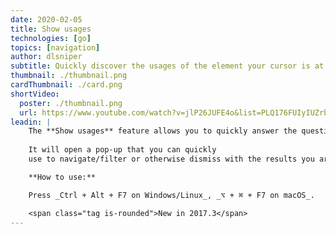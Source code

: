 ```yaml
---
date: 2020-02-05
title: Show usages
technologies: [go]
topics: [navigation]
author: dlsniper
subtitle: Quickly discover the usages of the element your cursor is at  
thumbnail: ./thumbnail.png
cardThumbnail: ./card.png
shortVideo:
  poster: ./thumbnail.png
  url: https://www.youtube.com/watch?v=jlP26JUFE4o&list=PLQ176FUIyIUZrbrlz4AY1V8VzBJKZyVlW&index=152
leadin: |
    The **Show usages** feature allows you to quickly answer the question "Where's this element used?"
    
    It will open a pop-up that you can quickly
    use to navigate/filter or otherwise dismiss with the results you are looking for.

    **How to use:**

    Press _Ctrl + Alt + F7 on Windows/Linux_, _⌥ + ⌘ + F7 on macOS_.

    <span class="tag is-rounded">New in 2017.3</span>
---
```

